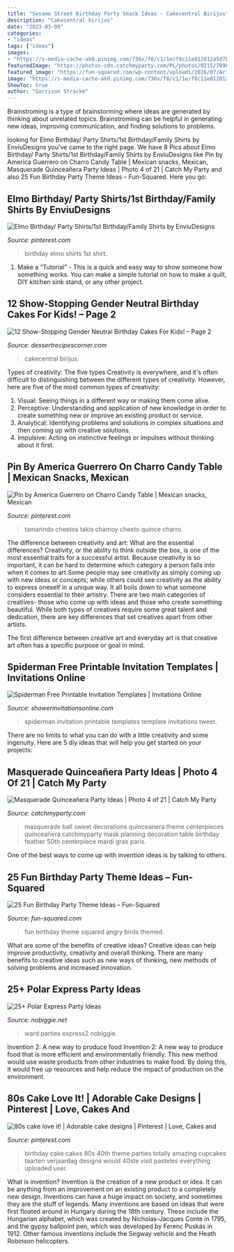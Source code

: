 ```yaml
---
title: "Sesame Street Birthday Party Snack Ideas - Cakecentral Birijus"
description: "Cakecentral birijus"
date: "2023-03-09"
categories:
- "ideas"
tags: ["ideas"]
images:
- "https://s-media-cache-ak0.pinimg.com/736x/f8/c1/1e/f8c11e812012a5d7b87e16e6e2de9e73.jpg"
featuredImage: "https://photos-cdn.catchmyparty.com/PL/photos/0215/7896/image.jpeg"
featured_image: "https://fun-squared.com/wp-content/uploads/2016/07/ArtParty.png"
image: "https://s-media-cache-ak0.pinimg.com/736x/f8/c1/1e/f8c11e812012a5d7b87e16e6e2de9e73.jpg"
ShowToc: true
author: "Garrison Stracke"
---
```



Brainstroming is a type of brainstorming where ideas are generated by thinking about unrelated topics. Brainstroming can be helpful in generating new ideas, improving communication, and finding solutions to problems.

	

		
looking for Elmo Birthday/ Party Shirts/1st Birthday/Family Shirts by EnviuDesigns you've came to the right page. We have 8 Pics about Elmo Birthday/ Party Shirts/1st Birthday/Family Shirts by EnviuDesigns like Pin by America Guerrero on Charro Candy Table | Mexican snacks, Mexican, Masquerade Quinceañera Party Ideas | Photo 4 of 21 | Catch My Party and also 25 Fun Birthday Party Theme Ideas – Fun-Squared. Here you go:
		
    
## Elmo Birthday/ Party Shirts/1st Birthday/Family Shirts By EnviuDesigns

<img loading=lazy src="https://i.pinimg.com/736x/23/f5/9d/23f59df14f3eec4dc4a9725eed45e825.jpg" onerror="this.onerror=null;this.src='https://tse3.mm.bing.net/th?id=OIP.V0DEvo5SMIQYNL-4BDRO9AHaFj&amp;pid=15.1';" alt="Elmo Birthday/ Party Shirts/1st Birthday/Family Shirts by EnviuDesigns">

_Source: pinterest.com_

>birthday elmo shirts 1st shirt. 

	

1. Make a “Tutorial” - This is a quick and easy way to show someone how something works. You can make a simple tutorial on how to make a quilt, DIY kitchen sink stand, or any other project. 

    
## 12 Show-Stopping Gender Neutral Birthday Cakes For Kids! – Page 2

<img loading=lazy src="https://dessertrecipescorner.com/wp-content/uploads/2015/08/3fTvKSWF1R-first-birthday-carousel-cake_900-1.jpg" onerror="this.onerror=null;this.src='https://tse3.mm.bing.net/th?id=OIP.Eps0qmGD2-uizkjPtyDt_gHaMZ&amp;pid=15.1';" alt="12 Show-Stopping Gender Neutral Birthday Cakes For Kids! – Page 2">

_Source: dessertrecipescorner.com_

>cakecentral birijus. 

	

Types of creativity: The five types
Creativity is everywhere, and it's often difficult to distinguishing between the different types of creativity. However, here are five of the most common types of creativity:
1. Visual: Seeing things in a different way or making them come alive.
2. Perceptive: Understanding and application of new knowledge in order to create something new or improve an existing product or service. 
3. Analytical: Identifying problems and solutions in complex situations and then coming up with creative solutions. 
4. Impulsive: Acting on instinctive feelings or impulses without thinking about it first. 

    
## Pin By America Guerrero On Charro Candy Table | Mexican Snacks, Mexican

<img loading=lazy src="https://i.pinimg.com/736x/1c/03/20/1c0320137c08e5adef32029afe82c494.jpg" onerror="this.onerror=null;this.src='https://tse2.mm.bing.net/th?id=OIP.neXjEBMvrSu5XPlg3KAqlgHaHP&amp;pid=15.1';" alt="Pin by America Guerrero on Charro Candy Table | Mexican snacks, Mexican">

_Source: pinterest.com_

>tamarindo cheetos takis chamoy cheeto quince charro. 

	

The difference between creativity and art: What are the essential differences?
Creativity, or the ability to think outside the box, is one of the most essential traits for a successful artist. Because creativity is so important, it can be hard to determine which category a person falls into when it comes to art.Some people may see creativity as simply coming up with new ideas or concepts; while others could see creativity as the ability to express oneself in a unique way. It all boils down to what someone considers essential to their artistry.
There are two main categories of creatives- those who come up with ideas and those who create something beautiful. While both types of creatives require some great talent and dedication, there are key differences that set creatives apart from other artists. 

The first difference between creative art and everyday art is that creative art often has a specific purpose or goal in mind.

    
## Spiderman Free Printable Invitation Templates | Invitations Online

<img loading=lazy src="https://www.showerinvitationsonline.com/wp-content/uploads/2016/03/Spiderman-Printable-Invitation-Template.jpg" onerror="this.onerror=null;this.src='https://tse3.mm.bing.net/th?id=OIP.t8Oz7tEUYpJyR4QM27AidwHaFa&amp;pid=15.1';" alt="Spiderman Free Printable Invitation Templates | Invitations Online">

_Source: showerinvitationsonline.com_

>spiderman invitation printable templates template invitations tweet. 

	

There are no limits to what you can do with a little creativity and some ingenuity. Here are 5 diy ideas that will help you get started on your projects: 

    
## Masquerade Quinceañera Party Ideas | Photo 4 Of 21 | Catch My Party

<img loading=lazy src="https://photos-cdn.catchmyparty.com/PL/photos/0215/7896/image.jpeg" onerror="this.onerror=null;this.src='https://tse3.mm.bing.net/th?id=OIP.4G6zmt1bR2eJ3Kyi9S-3VAHaJ4&amp;pid=15.1';" alt="Masquerade Quinceañera Party Ideas | Photo 4 of 21 | Catch My Party">

_Source: catchmyparty.com_

>masquerade ball sweet decorations quinceanera theme centerpieces quinceañera catchmyparty mask planning decoration table birthday feather 50th centerpiece mardi gras paris. 

	

One of the best ways to come up with invention ideas is by talking to others.

    
## 25 Fun Birthday Party Theme Ideas – Fun-Squared

<img loading=lazy src="https://fun-squared.com/wp-content/uploads/2016/07/ArtParty.png" onerror="this.onerror=null;this.src='https://tse1.mm.bing.net/th?id=OIP.xUqFgbN_MzBcWFYlsz2vjAHaMK&amp;pid=15.1';" alt="25 Fun Birthday Party Theme Ideas – Fun-Squared">

_Source: fun-squared.com_

>fun birthday theme squared angry birds themed. 

	

What are some of the benefits of creative ideas?
Creative ideas can help improve productivity, creativity and overall thinking. There are many benefits to creative ideas such as new ways of thinking, new methods of solving problems and increased innovation.

    
## 25+ Polar Express Party Ideas

<img loading=lazy src="https://www.nobiggie.net/wp-content/uploads/2016/12/Train-Table.jpg" onerror="this.onerror=null;this.src='https://tse1.mm.bing.net/th?id=OIP.8ZwUSVfiChfunJADT6B5GwAAAA&amp;pid=15.1';" alt="25+ Polar Express Party Ideas">

_Source: nobiggie.net_

>ward parties express2 nobiggie. 

	

Invention 2: A new way to produce food
Invention 2: A new way to produce food that is more efficient and environmentally friendly. This new method would use waste products from other industries to make food. By doing this, it would free up resources and help reduce the impact of production on the environment.

    
## 80s Cake Love It! | Adorable Cake Designs | Pinterest | Love, Cakes And

<img loading=lazy src="https://s-media-cache-ak0.pinimg.com/736x/f8/c1/1e/f8c11e812012a5d7b87e16e6e2de9e73.jpg" onerror="this.onerror=null;this.src='https://tse2.mm.bing.net/th?id=OIP.q4mbthUSALgGpPo0OJ0KEgHaLu&amp;pid=15.1';" alt="80s cake love it! | Adorable cake designs | Pinterest | Love, Cakes and">

_Source: pinterest.com_

>birthday cake cakes 80s 40th theme parties totally amazing cupcakes taarten verjaardag designs would 40ste visit pasteles everything uploaded user. 

	

What is invention?
Invention is the creation of a new product or idea. It can be anything from an improvement on an existing product to a completely new design. Inventions can have a huge impact on society, and sometimes they are the stuff of legends.
Many inventions are based on ideas that were first floated around in Hungary during the 18th century. These include the Hungarian alphabet, which was created by Nicholas-Jacques Conte in 1795, and the gypsy ballpoint pen, which was developed by Ferenc Puskás in 1912. Other famous inventions include the Segway vehicle and the Heath Robinson helicopters.

